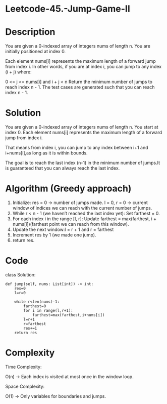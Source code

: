 # Leetcode-45.-Jump-Game-II
# Description
You are given a 0-indexed array of integers nums of length n. You are initially positioned at index 0.

Each element nums[i] represents the maximum length of a forward jump from index i. In other words, if you are at index i, you can jump to any index (i + j) where:

0 <= j <= nums[i] and
i + j < n
Return the minimum number of jumps to reach index n - 1. The test cases are generated such that you can reach index n - 1.
# Solution
You are given a 0-indexed array of integers nums of length n.
You start at index 0. Each element nums[i] represents the maximum length of a forward jump from index i.

That means from index i, you can jump to any index between i+1 and i+nums[i],as long as it is within bounds.

The goal is to reach the last index (n-1) in the minimum number of jumps.It is guaranteed that you can always reach the last index.
# Algorithm (Greedy approach)
1. Initialize: res = 0 → number of jumps made. l = 0, r = 0 → current window of indices we can reach with the current number of jumps.
2. While r < n - 1 (we haven’t reached the last index yet): Set farthest = 0.
3. For each index i in the range [l, r]: Update farthest = max(farthest, i + nums[i])(farthest point we can reach from this window).
4. Update the next window:l = r + 1 and r = farthest
5. Increment res by 1 (we made one jump).
6. return res.
# Code
class Solution:

    def jump(self, nums: List[int]) -> int:
        res=0
        l=r=0

        while r<len(nums)-1:
            farthest=0
            for i in range(l,r+1):
                farthest=max(farthest,i+nums[i])
            l=r+1
            r=farthest
            res+=1
        return res
# Complexity
Time Complexity: 

O(n) → Each index is visited at most once in the window loop.

Space Complexity: 

O(1) → Only variables for boundaries and jumps.
